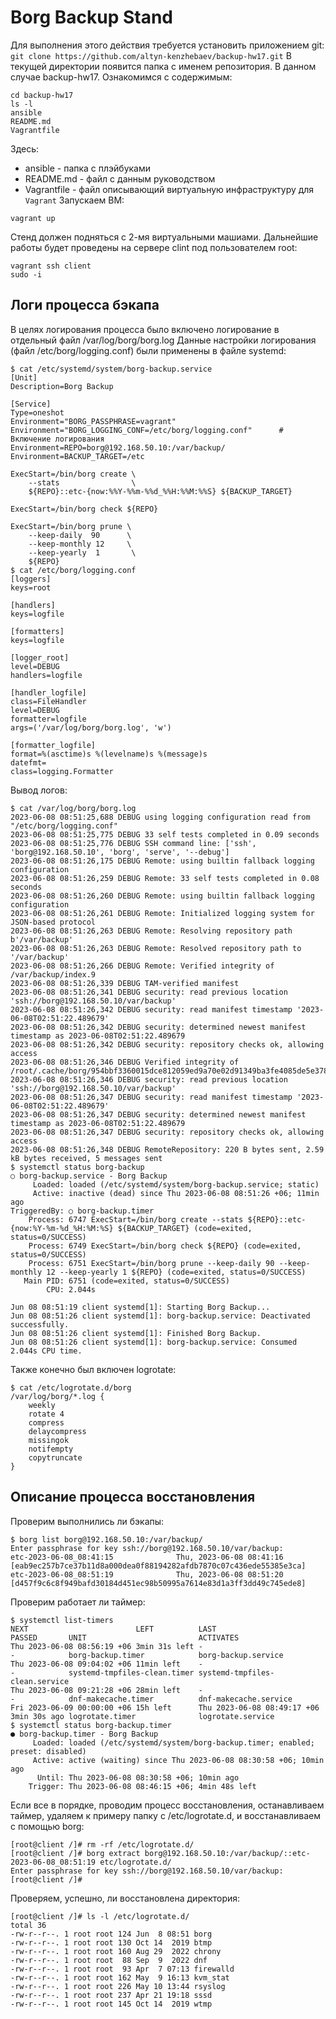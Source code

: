 # Borg Backup Stand
Для выполнения этого действия требуется установить приложением git:
`git clone https://github.com/altyn-kenzhebaev/backup-hw17.git`
В текущей директории появится папка с именем репозитория. В данном случае backup-hw17. Ознакомимся с содержимым:
```
cd backup-hw17
ls -l
ansible
README.md
Vagrantfile
```
Здесь:
- ansible - папка с плэйбуками
- README.md - файл с данным руководством
- Vagrantfile - файл описывающий виртуальную инфраструктуру для `Vagrant`
Запускаем ВМ:
```
vagrant up
```
Стенд должен подняться с 2-мя виртуальными машиами. Дальнейшие работы будет проведены на сервере clint под пользователем root:
```
vagrant ssh client
sudo -i
```
## Логи процесса бэкапа
В целях логирования процесса было включено логирование в отдельный файл /var/log/borg/borg.log
Данные настройки логирования (файл /etc/borg/logging.conf) были применены в файле systemd:
```
$ cat /etc/systemd/system/borg-backup.service
[Unit]
Description=Borg Backup

[Service]
Type=oneshot
Environment="BORG_PASSPHRASE=vagrant"
Environment="BORG_LOGGING_CONF=/etc/borg/logging.conf"      # Включение логирования
Environment=REPO=borg@192.168.50.10:/var/backup/
Environment=BACKUP_TARGET=/etc

ExecStart=/bin/borg create \
    --stats                \
    ${REPO}::etc-{now:%%Y-%%m-%%d_%%H:%%M:%%S} ${BACKUP_TARGET}

ExecStart=/bin/borg check ${REPO}

ExecStart=/bin/borg prune \
    --keep-daily  90      \
    --keep-monthly 12     \
    --keep-yearly  1       \
    ${REPO}
$ cat /etc/borg/logging.conf
[loggers]
keys=root

[handlers]
keys=logfile

[formatters]
keys=logfile

[logger_root]
level=DEBUG
handlers=logfile

[handler_logfile]
class=FileHandler
level=DEBUG
formatter=logfile
args=('/var/log/borg/borg.log', 'w')

[formatter_logfile]
format=%(asctime)s %(levelname)s %(message)s
datefmt=
class=logging.Formatter
```
Вывод логов:
```
$ cat /var/log/borg/borg.log 
2023-06-08 08:51:25,688 DEBUG using logging configuration read from "/etc/borg/logging.conf"
2023-06-08 08:51:25,775 DEBUG 33 self tests completed in 0.09 seconds
2023-06-08 08:51:25,776 DEBUG SSH command line: ['ssh', 'borg@192.168.50.10', 'borg', 'serve', '--debug']
2023-06-08 08:51:26,175 DEBUG Remote: using builtin fallback logging configuration
2023-06-08 08:51:26,259 DEBUG Remote: 33 self tests completed in 0.08 seconds
2023-06-08 08:51:26,260 DEBUG Remote: using builtin fallback logging configuration
2023-06-08 08:51:26,261 DEBUG Remote: Initialized logging system for JSON-based protocol
2023-06-08 08:51:26,263 DEBUG Remote: Resolving repository path b'/var/backup'
2023-06-08 08:51:26,263 DEBUG Remote: Resolved repository path to '/var/backup'
2023-06-08 08:51:26,266 DEBUG Remote: Verified integrity of /var/backup/index.9
2023-06-08 08:51:26,339 DEBUG TAM-verified manifest
2023-06-08 08:51:26,341 DEBUG security: read previous location 'ssh://borg@192.168.50.10/var/backup'
2023-06-08 08:51:26,342 DEBUG security: read manifest timestamp '2023-06-08T02:51:22.489679'
2023-06-08 08:51:26,342 DEBUG security: determined newest manifest timestamp as 2023-06-08T02:51:22.489679
2023-06-08 08:51:26,342 DEBUG security: repository checks ok, allowing access
2023-06-08 08:51:26,346 DEBUG Verified integrity of /root/.cache/borg/954bbf3360015dce812059ed9a70e02d91349ba3fe4085de5e378c47fb4c5bec/chunks
2023-06-08 08:51:26,346 DEBUG security: read previous location 'ssh://borg@192.168.50.10/var/backup'
2023-06-08 08:51:26,347 DEBUG security: read manifest timestamp '2023-06-08T02:51:22.489679'
2023-06-08 08:51:26,347 DEBUG security: determined newest manifest timestamp as 2023-06-08T02:51:22.489679
2023-06-08 08:51:26,347 DEBUG security: repository checks ok, allowing access
2023-06-08 08:51:26,348 DEBUG RemoteRepository: 220 B bytes sent, 2.59 kB bytes received, 5 messages sent
$ systemctl status borg-backup
○ borg-backup.service - Borg Backup
     Loaded: loaded (/etc/systemd/system/borg-backup.service; static)
     Active: inactive (dead) since Thu 2023-06-08 08:51:26 +06; 11min ago
TriggeredBy: ○ borg-backup.timer
    Process: 6747 ExecStart=/bin/borg create --stats ${REPO}::etc-{now:%Y-%m-%d_%H:%M:%S} ${BACKUP_TARGET} (code=exited, status=0/SUCCESS)
    Process: 6749 ExecStart=/bin/borg check ${REPO} (code=exited, status=0/SUCCESS)
    Process: 6751 ExecStart=/bin/borg prune --keep-daily 90 --keep-monthly 12 --keep-yearly 1 ${REPO} (code=exited, status=0/SUCCESS)
   Main PID: 6751 (code=exited, status=0/SUCCESS)
        CPU: 2.044s

Jun 08 08:51:19 client systemd[1]: Starting Borg Backup...
Jun 08 08:51:26 client systemd[1]: borg-backup.service: Deactivated successfully.
Jun 08 08:51:26 client systemd[1]: Finished Borg Backup.
Jun 08 08:51:26 client systemd[1]: borg-backup.service: Consumed 2.044s CPU time.
```
Также конечно был включен logrotate:
```
$ cat /etc/logrotate.d/borg
/var/log/borg/*.log {
    weekly
    rotate 4
    compress
    delaycompress
    missingok
    notifempty
    copytruncate
}
```
## Описание процесса восстановления
Проверим выполнились ли бэкапы:
```
$ borg list borg@192.168.50.10:/var/backup/
Enter passphrase for key ssh://borg@192.168.50.10/var/backup: 
etc-2023-06-08_08:41:15              Thu, 2023-06-08 08:41:16 [eab9ec257b7ce37b11d8a000dea0f88194282afdb7870c07c436ede55385e3ca]
etc-2023-06-08_08:51:19              Thu, 2023-06-08 08:51:20 [d457f9c6c8f949bafd30184d451ec98b50995a7614e83d1a3ff3dd49c745ede8]
```
Проверим работает ли таймер:
```
$ systemctl list-timers
NEXT                        LEFT          LAST                        PASSED       UNIT                         ACTIVATES                     
Thu 2023-06-08 08:56:19 +06 3min 31s left -                           -            borg-backup.timer            borg-backup.service
Thu 2023-06-08 09:04:02 +06 11min left    -                           -            systemd-tmpfiles-clean.timer systemd-tmpfiles-clean.service
Thu 2023-06-08 09:21:28 +06 28min left    -                           -            dnf-makecache.timer          dnf-makecache.service
Fri 2023-06-09 00:00:00 +06 15h left      Thu 2023-06-08 08:49:17 +06 3min 30s ago logrotate.timer              logrotate.service
$ systemctl status borg-backup.timer
● borg-backup.timer - Borg Backup
     Loaded: loaded (/etc/systemd/system/borg-backup.timer; enabled; preset: disabled)
     Active: active (waiting) since Thu 2023-06-08 08:30:58 +06; 10min ago
      Until: Thu 2023-06-08 08:30:58 +06; 10min ago
    Trigger: Thu 2023-06-08 08:46:15 +06; 4min 48s left
```
Если все в порядке, проводим процесс восстановления, останавливаем таймер, удаляем к примеру папку с /etc/logrotate.d, и восстанавливаем с помощью borg:
```
[root@client /]# rm -rf /etc/logrotate.d/
[root@client /]# borg extract borg@192.168.50.10:/var/backup/::etc-2023-06-08_08:51:19 etc/logrotate.d/
Enter passphrase for key ssh://borg@192.168.50.10/var/backup: 
[root@client /]#
```
Проверяем, успешно, ли восстановлена директория:
```
[root@client /]# ls -l /etc/logrotate.d/
total 36
-rw-r--r--. 1 root root 124 Jun  8 08:51 borg
-rw-r--r--. 1 root root 130 Oct 14  2019 btmp
-rw-r--r--. 1 root root 160 Aug 29  2022 chrony
-rw-r--r--. 1 root root  88 Sep  9  2022 dnf
-rw-r--r--. 1 root root  93 Apr  7 07:13 firewalld
-rw-r--r--. 1 root root 162 May  9 16:13 kvm_stat
-rw-r--r--. 1 root root 226 May 10 13:44 rsyslog
-rw-r--r--. 1 root root 237 Apr 21 19:18 sssd
-rw-r--r--. 1 root root 145 Oct 14  2019 wtmp
```